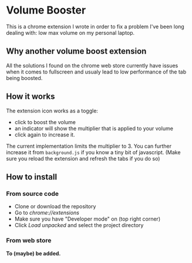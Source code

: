 # Volume Booster
This is a chrome extension I wrote in order to fix a problem I've been long dealing with: low max volume on my personal laptop.

## Why another volume boost extension
All the solutions I found on the chrome web store currently have issues when it comes to fullscreen and usualy lead to low performance of the tab being boosted.

## How it works
The extension icon works as a toggle:
- click to boost the volume
- an indicator will show the multiplier that is applied to your volume
- click again to increase it.

The current implementation limits the multiplier to 3. You can further increase it from `background.js` if you know a tiny bit of javascript. (Make sure you reload the extension and refresh the tabs if you do so)

## How to install

### From source code
- Clone or download the repository
- Go to *chrome://extensions*
- Make sure you have "Developer mode" on (top right corner)
- Click *Load unpacked* and select the project directory

### From web store
**To (maybe) be added.**